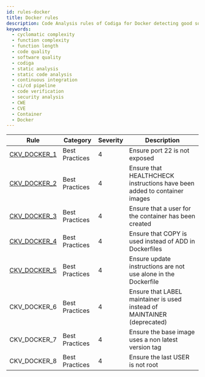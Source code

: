 ```yaml
---
id: rules-docker
title: Docker rules
description: Code Analysis rules of Codiga for Docker detecting good software practices, security and vulnerability issues. Available on GitHub, GitLab and Bitbucket.
keywords:
  - cyclomatic complexity
  - function complexity
  - function length
  - code quality
  - software quality
  - codiga
  - static analysis
  - static code analysis
  - continuous integration
  - ci/cd pipeline
  - code verification
  - security analysis
  - CWE
  - CVE
  - Container
  - Docker
---
```


| Rule                                                                                                                     | Category       | Severity | Description                                                              |
| ------------------------------------------------------------------------------------------------------------------------ | -------------- | -------- | ------------------------------------------------------------------------ |
| [CKV_DOCKER_1](https://docs.bridgecrew.io/docs/ensure-port-22-is-not-exposed)                                            | Best Practices | 4        | Ensure port 22 is not exposed                                            |
| [CKV_DOCKER_2](https://docs.bridgecrew.io/docs/ensure-that-healthcheck-instructions-have-been-added-to-container-images) | Best Practices | 4        | Ensure that HEALTHCHECK instructions have been added to container images |
| [CKV_DOCKER_3](https://docs.bridgecrew.io/docs/ensure-that-a-user-for-the-container-has-been-created)                    | Best Practices | 4        | Ensure that a user for the container has been created                    |
| [CKV_DOCKER_4](https://docs.bridgecrew.io/docs/ensure-that-copy-is-used-instead-of-add-in-dockerfiles)                   | Best Practices | 4        | Ensure that COPY is used instead of ADD in Dockerfiles                   |
| [CKV_DOCKER_5](https://docs.bridgecrew.io/docs/ensure-update-instructions-are-not-used-alone-in-the-dockerfile)          | Best Practices | 4        | Ensure update instructions are not use alone in the Dockerfile           |
| CKV_DOCKER_6                                                                                                             | Best Practices | 4        | Ensure that LABEL maintainer is used instead of MAINTAINER (deprecated)  |
| CKV_DOCKER_7                                                                                                             | Best Practices | 4        | Ensure the base image uses a non latest version tag                      |
| CKV_DOCKER_8                                                                                                             | Best Practices | 4        | Ensure the last USER is not root                                         |

